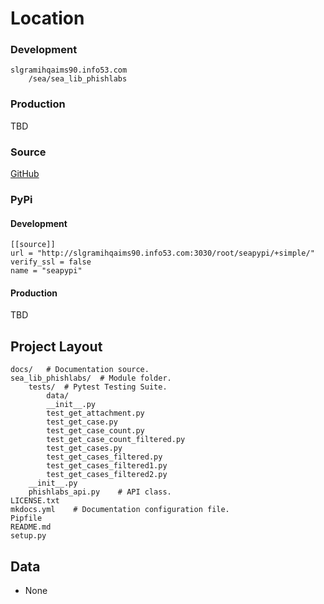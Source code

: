 # Location

### Development

	slgramihqaims90.info53.com
		/sea/sea_lib_phishlabs
	
### Production

TBD

### Source

[GitHub](https://github.info53.com/Fifth-Third/sea_lib_phishlabs)

### PyPi

#### Development

    [[source]]
    url = "http://slgramihqaims90.info53.com:3030/root/seapypi/+simple/"
    verify_ssl = false
    name = "seapypi"

#### Production

TBD

## Project Layout

	docs/   # Documentation source.
	sea_lib_phishlabs/  # Module folder.
		tests/  # Pytest Testing Suite.
			data/
			__init__.py
            test_get_attachment.py
            test_get_case.py
            test_get_case_count.py
            test_get_case_count_filtered.py
            test_get_cases.py
            test_get_cases_filtered.py
            test_get_cases_filtered1.py
            test_get_cases_filtered2.py
		__init__.py
		phishlabs_api.py    # API class.
	LICENSE.txt
	mkdocs.yml    # Documentation configuration file.
	Pipfile
	README.md
	setup.py

## Data

* None
